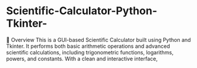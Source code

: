 # Scientific-Calculator-Python-Tkinter-
📖 Overview  This is a GUI-based Scientific Calculator built using Python and Tkinter. It performs both basic arithmetic operations and advanced scientific calculations, including trigonometric functions, logarithms, powers, and constants. With a clean and interactive interface, 
